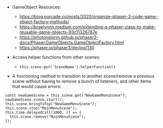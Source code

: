 - GameObject Resources:

  - https://blog.ourcade.co/posts/2020/organize-phaser-3-code-game-object-factory-methods/
  - https://braelynnn.medium.com/extending-a-phaser-class-to-make-reusable-game-objects-93c11326787e
  - https://photonstorm.github.io/phaser3-docs/Phaser.GameObjects.GameObjectFactory.html
  - https://phaser.io/phaser3/devlog/130

- Access helper functions from other scenes:

  - `this.scene.get('SceneName').helperFunction()`

- A functioning method to transition to another scene/remove a previous scene without having
  to remove a bunch of listeners, and other items that would cause errors:

```
const newGameScene = this.scene.get("NewGameMenuScene");
newGameScene.scene.start();
this.scene.bringToTop("NewGameMenuScene");
this.scene.stop("MainMenuScene");
this.time.delayedCall(1000, () => {
  this.scene.remove("MainMenuScene");
});
```
